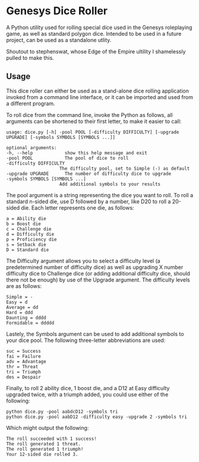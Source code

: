 Genesys Dice Roller
==============================

A Python utility used for rolling special dice used in the Genesys roleplaying game, as well as standard polygon dice. Intended to be used in a future project, can be used as a standalone utlity.

Shoutout to stephenswat, whose Edge of the Empire ultility I shamelessly pulled to make this.

Usage
-----

This dice roller can either be used as a stand-alone dice rolling application invoked from a command line interface, or it can be imported and used from a different program.

To roll dice from the command line, invoke the Python as follows, all arguments can be shortened to their first letter, to make it easier to call:

	usage: dice.py [-h] -pool POOL [-difficulty DIFFICULTY] [-upgrade UPGRADE] [-symbols SYMBOLS [SYMBOLS ...]]

	optional arguments:
  	-h, --help            show this help message and exit
	-pool POOL            The pool of dice to roll
	-difficulty DIFFICULTY
	                    The difficulty pool, set to Simple (-) as default
	-upgrade UPGRADE      The number of difficulty dice to upgrade
	-symbols SYMBOLS [SYMBOLS ...]
                        Add additional symbols to your results

The pool argument is a string representing the dice you want to roll. To roll a standard n-sided die, use D followed by a number, like D20 to roll a 20-sided die. Each letter represents one die, as follows:

	a = Ability die
	b = Boost die
	c = Challenge die
	d = Difficulty die
	p = Proficiency die
	s = Setback die
	D = Standard die

The Difficulty argument allows you to select a difficulty level (a predetermined number of difficulty dice) as well as upgrading X number difficulty dice to Challenge dice (or adding additional difficulty dice, should there not be enough) by use of the Upgrade argument. The difficulty levels are as follows:

	Simple = -
    Easy = d
    Average = dd
    Hard = ddd
    Daunting = dddd
    Formidable = ddddd

Lastely, the Symbols argument can be used to add additional symbols to your dice pool. The following three-letter abbreviations are used: 
   
    suc = Success
    fai = Failure
    adv = Advantage
    thr = Threat
    tri = Triumph
    des = Despair

Finally, to roll 2 ability dice, 1 boost die, and a D12 at Easy difficulty upgraded twice, with a triumph added, you could use either of the following:

	python dice.py -pool aabdcD12 -symbols tri
	python dice.py -pool aabD12 -difficulty easy -upgrade 2 -symbols tri

Which might output the following:

	The roll succeeded with 1 success!
	The roll generated 1 threat.
	The roll generated 1 triumph!
	Your 12-sided die rolled 3.
